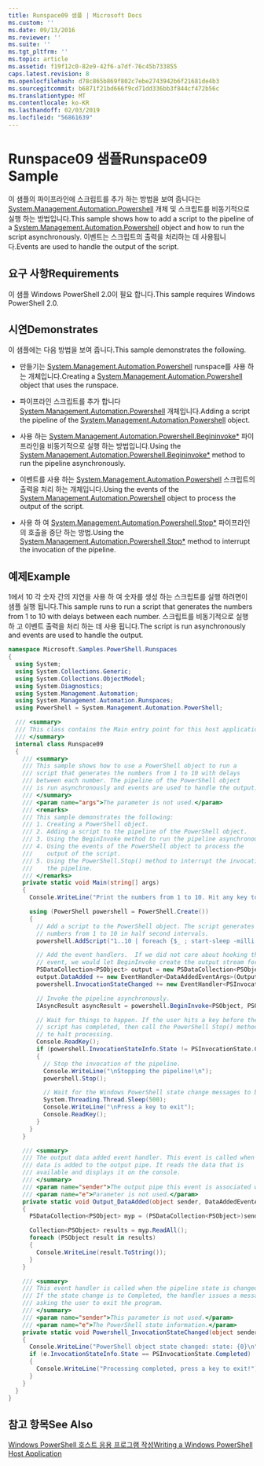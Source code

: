 ```yaml
---
title: Runspace09 샘플 | Microsoft Docs
ms.custom: ''
ms.date: 09/13/2016
ms.reviewer: ''
ms.suite: ''
ms.tgt_pltfrm: ''
ms.topic: article
ms.assetid: f19f12c0-82e9-42f6-a7df-76c45b733855
caps.latest.revision: 8
ms.openlocfilehash: d78c865b869f802c7ebe2743942b6f21681de4b3
ms.sourcegitcommit: b6871f21bd666f9cd71dd336bb3f844cf472b56c
ms.translationtype: MT
ms.contentlocale: ko-KR
ms.lasthandoff: 02/03/2019
ms.locfileid: "56861639"
---
```

# <a name="runspace09-sample"></a><span data-ttu-id="a1ff4-102">Runspace09 샘플</span><span class="sxs-lookup"><span data-stu-id="a1ff4-102">Runspace09 Sample</span></span>

<span data-ttu-id="a1ff4-103">이 샘플의 파이프라인에 스크립트를 추가 하는 방법을 보여 줍니다는 [System.Management.Automation.Powershell](/dotnet/api/system.management.automation.powershell) 개체 및 스크립트를 비동기적으로 실행 하는 방법입니다.</span><span class="sxs-lookup"><span data-stu-id="a1ff4-103">This sample shows how to add a script to the pipeline of a [System.Management.Automation.Powershell](/dotnet/api/system.management.automation.powershell) object and how to run the script asynchronously.</span></span> <span data-ttu-id="a1ff4-104">이벤트는 스크립트의 출력을 처리하는 데 사용됩니다.</span><span class="sxs-lookup"><span data-stu-id="a1ff4-104">Events are used to handle the output of the script.</span></span>

## <a name="requirements"></a><span data-ttu-id="a1ff4-105">요구 사항</span><span class="sxs-lookup"><span data-stu-id="a1ff4-105">Requirements</span></span>

<span data-ttu-id="a1ff4-106">이 샘플 Windows PowerShell 2.0이 필요 합니다.</span><span class="sxs-lookup"><span data-stu-id="a1ff4-106">This sample requires Windows PowerShell 2.0.</span></span>

## <a name="demonstrates"></a><span data-ttu-id="a1ff4-107">시연</span><span class="sxs-lookup"><span data-stu-id="a1ff4-107">Demonstrates</span></span>

<span data-ttu-id="a1ff4-108">이 샘플에는 다음 방법을 보여 줍니다.</span><span class="sxs-lookup"><span data-stu-id="a1ff4-108">This sample demonstrates the following.</span></span>

- <span data-ttu-id="a1ff4-109">만들기는 [System.Management.Automation.Powershell](/dotnet/api/system.management.automation.powershell) runspace를 사용 하는 개체입니다.</span><span class="sxs-lookup"><span data-stu-id="a1ff4-109">Creating a [System.Management.Automation.Powershell](/dotnet/api/system.management.automation.powershell) object that uses the runspace.</span></span>

- <span data-ttu-id="a1ff4-110">파이프라인 스크립트를 추가 합니다 [System.Management.Automation.Powershell](/dotnet/api/system.management.automation.powershell) 개체입니다.</span><span class="sxs-lookup"><span data-stu-id="a1ff4-110">Adding a script the pipeline of the [System.Management.Automation.Powershell](/dotnet/api/system.management.automation.powershell) object.</span></span>

- <span data-ttu-id="a1ff4-111">사용 하는 [System.Management.Automation.Powershell.Begininvoke\*](/dotnet/api/System.Management.Automation.PowerShell.BeginInvoke) 파이프라인을 비동기적으로 실행 하는 방법입니다.</span><span class="sxs-lookup"><span data-stu-id="a1ff4-111">Using the [System.Management.Automation.Powershell.Begininvoke\*](/dotnet/api/System.Management.Automation.PowerShell.BeginInvoke) method to run the pipeline asynchronously.</span></span>

- <span data-ttu-id="a1ff4-112">이벤트를 사용 하는 [System.Management.Automation.Powershell](/dotnet/api/system.management.automation.powershell) 스크립트의 출력을 처리 하는 개체입니다.</span><span class="sxs-lookup"><span data-stu-id="a1ff4-112">Using the events of the [System.Management.Automation.Powershell](/dotnet/api/system.management.automation.powershell) object to process the output of the script.</span></span>

- <span data-ttu-id="a1ff4-113">사용 하 여 [System.Management.Automation.Powershell.Stop\*](/dotnet/api/System.Management.Automation.PowerShell.Stop) 파이프라인의 호출을 중단 하는 방법.</span><span class="sxs-lookup"><span data-stu-id="a1ff4-113">Using the [System.Management.Automation.Powershell.Stop\*](/dotnet/api/System.Management.Automation.PowerShell.Stop) method to interrupt the invocation of the pipeline.</span></span>

## <a name="example"></a><span data-ttu-id="a1ff4-114">예제</span><span class="sxs-lookup"><span data-stu-id="a1ff4-114">Example</span></span>

<span data-ttu-id="a1ff4-115">1에서 10 각 숫자 간의 지연을 사용 하 여 숫자를 생성 하는 스크립트를 실행 하려면이 샘플 실행 됩니다.</span><span class="sxs-lookup"><span data-stu-id="a1ff4-115">This sample runs to run a script that generates the numbers from 1 to 10 with delays between each number.</span></span> <span data-ttu-id="a1ff4-116">스크립트를 비동기적으로 실행 하 고 이벤트 출력을 처리 하는 데 사용 됩니다.</span><span class="sxs-lookup"><span data-stu-id="a1ff4-116">The script is run asynchronously and events are used to handle the output.</span></span>

```csharp
namespace Microsoft.Samples.PowerShell.Runspaces
{
  using System;
  using System.Collections.Generic;
  using System.Collections.ObjectModel;
  using System.Diagnostics;
  using System.Management.Automation;
  using System.Management.Automation.Runspaces;
  using PowerShell = System.Management.Automation.PowerShell;

  /// <summary>
  /// This class contains the Main entry point for this host application.
  /// </summary>
  internal class Runspace09
  {
    /// <summary>
    /// This sample shows how to use a PowerShell object to run a
    /// script that generates the numbers from 1 to 10 with delays
    /// between each number. The pipeline of the PowerShell object
    /// is run asynchronously and events are used to handle the output.
    /// </summary>
    /// <param name="args">The parameter is not used.</param>
    /// <remarks>
    /// This sample demonstrates the following:
    /// 1. Creating a PowerShell object.
    /// 2. Adding a script to the pipeline of the PowerShell object.
    /// 3. Using the BeginInvoke method to run the pipeline asynchronously.
    /// 4. Using the events of the PowerShell object to process the
    ///    output of the script.
    /// 5. Using the PowerShell.Stop() method to interrupt the invocation of
    ///    the pipeline.
    /// </remarks>
    private static void Main(string[] args)
    {
      Console.WriteLine("Print the numbers from 1 to 10. Hit any key to halt processing\n");

      using (PowerShell powershell = PowerShell.Create())
      {
        // Add a script to the PowerShell object. The script generates the
        // numbers from 1 to 10 in half second intervals.
        powershell.AddScript("1..10 | foreach {$_ ; start-sleep -milli 500}");

        // Add the event handlers.  If we did not care about hooking the DataAdded
        // event, we would let BeginInvoke create the output stream for us.
        PSDataCollection<PSObject> output = new PSDataCollection<PSObject>();
        output.DataAdded += new EventHandler<DataAddedEventArgs>(Output_DataAdded);
        powershell.InvocationStateChanged += new EventHandler<PSInvocationStateChangedEventArgs>(Powershell_InvocationStateChanged);

        // Invoke the pipeline asynchronously.
        IAsyncResult asyncResult = powershell.BeginInvoke<PSObject, PSObject>(null, output);

        // Wait for things to happen. If the user hits a key before the
        // script has completed, then call the PowerShell Stop() method
        // to halt processing.
        Console.ReadKey();
        if (powershell.InvocationStateInfo.State != PSInvocationState.Completed)
        {
          // Stop the invocation of the pipeline.
          Console.WriteLine("\nStopping the pipeline!\n");
          powershell.Stop();

          // Wait for the Windows PowerShell state change messages to be displayed.
          System.Threading.Thread.Sleep(500);
          Console.WriteLine("\nPress a key to exit");
          Console.ReadKey();
        }
      }
    }

    /// <summary>
    /// The output data added event handler. This event is called when
    /// data is added to the output pipe. It reads the data that is
    /// available and displays it on the console.
    /// </summary>
    /// <param name="sender">The output pipe this event is associated with.</param>
    /// <param name="e">Parameter is not used.</param>
    private static void Output_DataAdded(object sender, DataAddedEventArgs e)
    {
      PSDataCollection<PSObject> myp = (PSDataCollection<PSObject>)sender;

      Collection<PSObject> results = myp.ReadAll();
      foreach (PSObject result in results)
      {
        Console.WriteLine(result.ToString());
      }
    }

    /// <summary>
    /// This event handler is called when the pipeline state is changed.
    /// If the state change is to Completed, the handler issues a message
    /// asking the user to exit the program.
    /// </summary>
    /// <param name="sender">This parameter is not used.</param>
    /// <param name="e">The PowerShell state information.</param>
    private static void Powershell_InvocationStateChanged(object sender, PSInvocationStateChangedEventArgs e)
    {
      Console.WriteLine("PowerShell object state changed: state: {0}\n", e.InvocationStateInfo.State);
      if (e.InvocationStateInfo.State == PSInvocationState.Completed)
      {
        Console.WriteLine("Processing completed, press a key to exit!");
      }
    }
  }
}
```

## <a name="see-also"></a><span data-ttu-id="a1ff4-117">참고 항목</span><span class="sxs-lookup"><span data-stu-id="a1ff4-117">See Also</span></span>

[<span data-ttu-id="a1ff4-118">Windows PowerShell 호스트 응용 프로그램 작성</span><span class="sxs-lookup"><span data-stu-id="a1ff4-118">Writing a Windows PowerShell Host Application</span></span>](./writing-a-windows-powershell-host-application.md)
